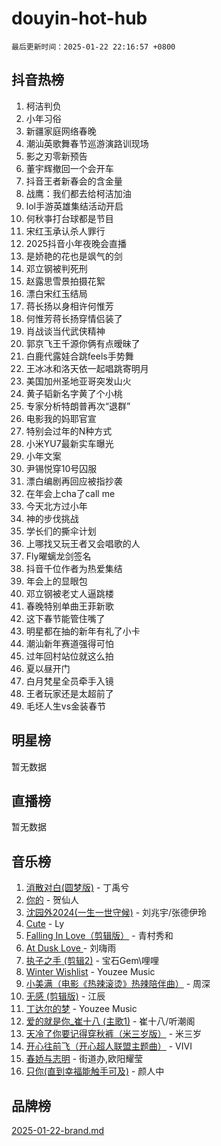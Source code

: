 # douyin-hot-hub

`最后更新时间：2025-01-22 22:16:57 +0800`

## 抖音热榜

1. 柯洁判负
1. 小年习俗
1. 新疆家庭网络春晚
1. 潮汕英歌舞春节巡游演路训现场
1. 影之刃零新预告
1. 董宇辉撤回一个会开车
1. 抖音王者新春会的含金量
1. 战鹰：我们都去给柯洁加油
1. lol手游英雄集结活动开启
1. 何秋亊打台球都是节目
1. 宋红玉承认杀人罪行
1. 2025抖音小年夜晚会直播
1. 是娇艳的花也是飒气的剑
1. 邓立钢被判死刑
1. 赵露思雪景拍摄花絮
1. 漂白宋红玉结局
1. 蒋长扬以身相许何惟芳
1. 何惟芳蒋长扬穿情侣装了
1. 肖战谈当代武侠精神
1. 郭京飞王千源你俩有点暧昧了
1. 白鹿代露娃合跳feels手势舞
1. 王冰冰和洛天依一起唱跳寄明月
1. 美国加州圣地亚哥突发山火
1. 黄子韬新名字黄了个小桃
1. 专家分析特朗普再次“退群”
1. 电影我的妈耶官宣
1. 特别会过年的N种方式
1. 小米YU7最新实车曝光
1. 小年文案
1. 尹锡悦穿10号囚服
1. 漂白编剧再回应被指抄袭
1. 在年会上cha了call me
1. 今天北方过小年
1. 神的步伐挑战
1. 学长们的撕伞计划
1. 上哪找又玩王者又会唱歌的人
1. Fly曜螭龙剑签名
1. 抖音千位作者为热爱集结
1. 年会上的显眼包
1. 邓立钢被老丈人逼跳楼
1. 春晚特别单曲王菲新歌
1. 这下春节能管住嘴了
1. 明星都在抽的新年有礼了小卡
1. 潮汕新年赛道强得可怕
1. 过年回村站位就这么拍
1. 夏以昼开门
1. 白月梵星全员牵手入镜
1. 王者玩家还是太超前了
1. 毛坯人生vs金装春节

## 明星榜

暂无数据

## 直播榜

暂无数据

## 音乐榜

1. [消散对白(圆梦版)](https://sf5-hl-cdn-tos.douyinstatic.com/obj/tos-cn-ve-2774/og4jB5I5IizzoZVAAAzWgBMAsMDWoArfwBOiFs) - 丁禹兮
1. [你的](https://sf5-hl-cdn-tos.douyinstatic.com/obj/tos-cn-ve-2774/oYuIeKf42jB7sEV6B2upMdpYAgfrQWj0FeRegh) - 贺仙人
1. [沈园外2024(一生一世守候)](https://sf5-hl-cdn-tos.douyinstatic.com/obj/tos-cn-ve-2774/oAIYMHGCmKaYKFDd6FZBf9AfMfx1eErAAEJAFH) - 刘兆宇/张德伊玲
1. [Cute](https://sf5-hl-cdn-tos.douyinstatic.com/obj/tos-cn-ve-2774/o4IbIzHWKAAB4wsS5qMBRiiAlEBGTpQRNfFvuo) - Ly
1. [Falling In Love（剪辑版）](https://sf5-hl-cdn-tos.douyinstatic.com/obj/tos-cn-ve-2774/o8ajpA8zzgBPahbBIO8AcKGBLJezFCRd1wfP9f) - 青村秀和
1. [ At Dusk  Love ](https://sf5-hl-cdn-tos.douyinstatic.com/obj/tos-cn-ve-2774/o8CrpCf5CaYgI4ZrtQgMQAFEfuGqNnRSDQAPBc) - 刘嗨雨
1. [执子之手 (剪辑2)](https://sf5-hl-cdn-tos.douyinstatic.com/obj/tos-cn-ve-2774/oUoZLQjCc31XzqsBnBQUNgeKtYPBcgbFDwtfcu) - 宝石Gem\哩哩
1. [Winter Wishlist](https://sf5-hl-cdn-tos.douyinstatic.com/obj/tos-cn-ve-2774/oIIgUOeamCFCVAzxN6MFRLIBlLGpUqQxeeHrLE) - Youzee Music
1. [小美满（电影《热辣滚烫》热辣陪伴曲）](https://sf5-hl-cdn-tos.douyinstatic.com/obj/tos-cn-ve-2774/o0GAn2lSgfZIDUgtevCGDQYnFg4CwnrBaxbTZL) - 周深
1. [无感 (剪辑版)](https://sf5-hl-cdn-tos.douyinstatic.com/obj/tos-cn-ve-2774/o0eIsUzJBDlQaQFC5OFlgbMEZC1TFYBftOBn6p) - 江辰
1. [丁达尔的梦](https://sf5-hl-cdn-tos.douyinstatic.com/obj/tos-cn-ve-2774/oMU3WirUZBVQkAC9ccG5P2IQirziZM2RTInUY) - Youzee Music
1. [爱的就是你_崔十八 (主歌1)](https://sf5-hl-cdn-tos.douyinstatic.com/obj/tos-cn-ve-2774/oI5BO5DhFZ6UTcNCnZaOCBLtZ7WIMQGfgnXf5E) - 崔十八/听潮阁
1. [天冷了你要记得穿秋裤（米三岁版）](https://sf5-hl-cdn-tos.douyinstatic.com/obj/tos-cn-ve-2774/oQlIwVIDWiZ6BQilAorS7MA0AgCkQDvcZAdm1) - 米三岁
1. [开心往前飞（开心超人联盟主题曲）](https://sf6-cdn-tos.douyinstatic.com/obj/tos-cn-ve-2774/9d8fb7c82cf1421fb93a9fe925275e0a) - VIVI
1. [春娇与志明](https://sf5-hl-cdn-tos.douyinstatic.com/obj/tos-cn-ve-2774/e530d8fceb7044b39707d7f9ff54add1) - 街道办,欧阳耀莹
1. [只你(直到幸福能触手可及)](https://sf5-hl-cdn-tos.douyinstatic.com/obj/tos-cn-ve-2774/o0lBkRDzFTeaVSUz3ZZSCBVtZ5DIMQGfgmEAuE) - 颜人中

## 品牌榜

[2025-01-22-brand.md](2025-01-22-brand.md)
